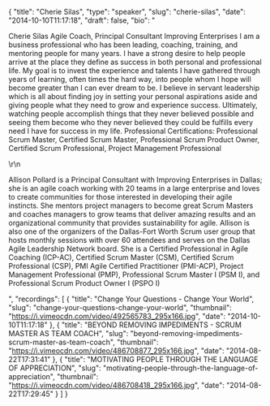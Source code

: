 {
  "title": "Cherie Silas",
  "type": "speaker",
  "slug": "cherie-silas",
  "date": "2014-10-10T11:17:18",
  "draft": false,
  "bio": "<p>Cherie Silas Agile Coach, Principal Consultant Improving Enterprises I am a business professional who has been leading, coaching, training, and mentoring people for many years. I have a strong desire to help people arrive at the place they define as success in both personal and professional life. My goal is to invest the experience and talents I have gathered through years of learning, often times the hard way, into people whom I hope will become greater than I can ever dream to be. I believe in servant leadership which is all about finding joy in setting your personal aspirations aside and giving people what they need to grow and experience success. Ultimately, watching people accomplish things that they never believed possible and seeing them become who they never believed they could be fulfills every need I have for success in my life. Professional Certifications: Professional Scrum Master, Certified Scrum Master, Professional Scrum Product Owner, Certified Scrum Professional, Project Management Professional </p>\r\n<p>Allison Pollard is a Principal Consultant with Improving Enterprises in Dallas; she is an agile coach working with 20 teams in a large enterprise and loves to create communities for those interested in developing their agile instincts. She mentors project managers to become great Scrum Masters and coaches managers to grow teams that deliver amazing results and an organizational community that provides sustainability for agile. Allison is also one of the organizers of the Dallas-Fort Worth Scrum user group that hosts monthly sessions with over 60 attendees and serves on the Dallas Agile Leadership Network board. She is a Certified Professional in Agile Coaching (ICP-AC), Certified Scrum Master (CSM), Certified Scrum Professional (CSP), PMI Agile Certified Practitioner (PMI-ACP), Project Management Professional (PMP), Professional Scrum Master I (PSM I), and Professional Scrum Product Owner I (PSPO I)</p>",
  "recordings": [
    {
      "title": "Change Your Questions - Change Your World",
      "slug": "change-your-questions-change-your-world",
      "thumbnail": "https://i.vimeocdn.com/video/492565783_295x166.jpg",
      "date": "2014-10-10T11:17:18"
    },
    {
      "title": "BEYOND REMOVING IMPEDIMENTS - SCRUM MASTER AS TEAM COACH",
      "slug": "beyond-removing-impediments-scrum-master-as-team-coach",
      "thumbnail": "https://i.vimeocdn.com/video/486708877_295x166.jpg",
      "date": "2014-08-22T17:31:41"
    },
    {
      "title": "MOTIVATING PEOPLE THROUGH THE LANGUAGE OF APPRECIATION",
      "slug": "motivating-people-through-the-language-of-appreciation",
      "thumbnail": "https://i.vimeocdn.com/video/486708418_295x166.jpg",
      "date": "2014-08-22T17:29:45"
    }
  ]
}